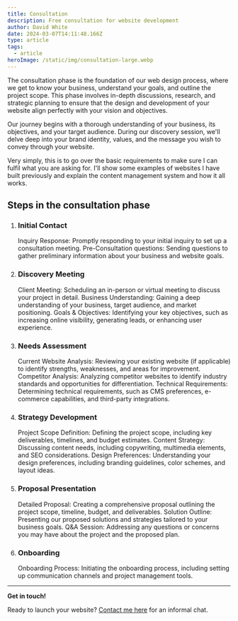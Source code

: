 ```yaml
---
title: Consultation
description: Free consultation for website development
author: David White
date: 2024-03-07T14:11:48.166Z
type: article
tags:
  - article
heroImage: /static/img/consultation-large.webp
---
```

The consultation phase is the foundation of our web design process, where we get to know your business, understand your goals, and outline the project scope. This phase involves in-depth discussions, research, and strategic planning to ensure that the design and development of your website align perfectly with your vision and objectives.

Our journey begins with a thorough understanding of your business, its objectives, and your target audience. During our discovery session, we'll delve deep into your brand identity, values, and the message you wish to convey through your website.

Very simply, this is to go over the basic requirements to make sure I can fulfil what you are asking for.  I'll show some examples of websites I have built previously and explain the content management system and how it all works.

## **Steps in the consultation phase**

1. ### Initial Contact

   Inquiry Response: Promptly responding to your initial inquiry to set up a consultation meeting.
   Pre-Consultation questions: Sending questions to gather preliminary information about your business and website goals.
2. ### Discovery Meeting

   Client Meeting: Scheduling an in-person or virtual meeting to discuss your project in detail.
   Business Understanding: Gaining a deep understanding of your business, target audience, and market positioning.
   Goals & Objectives: Identifying your key objectives, such as increasing online visibility, generating leads, or enhancing user experience.
3. ### Needs Assessment

   Current Website Analysis: Reviewing your existing website (if applicable) to identify strengths, weaknesses, and areas for improvement.
   Competitor Analysis: Analyzing competitor websites to identify industry standards and opportunities for differentiation.
   Technical Requirements: Determining technical requirements, such as CMS preferences, e-commerce capabilities, and third-party integrations.
4. ### Strategy Development

   Project Scope Definition: Defining the project scope, including key deliverables, timelines, and budget estimates.
   Content Strategy: Discussing content needs, including copywriting, multimedia elements, and SEO considerations.
   Design Preferences: Understanding your design preferences, including branding guidelines, color schemes, and layout ideas.
5. ### Proposal Presentation

   Detailed Proposal: Creating a comprehensive proposal outlining the project scope, timeline, budget, and deliverables.
   Solution Outline: Presenting our proposed solutions and strategies tailored to your business goals.
   Q&A Session: Addressing any questions or concerns you may have about the project and the proposed plan.
6. ### Onboarding

   Onboarding Process: Initiating the onboarding process, including setting up communication channels and project management tools.

- - -

**Get in touch!**

Ready to launch your website? [Contact me here](/about/) for an informal chat.
